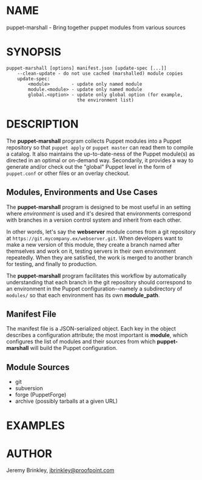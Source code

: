 
NAME
====

puppet-marshall - Bring together puppet modules from various sources

SYNOPSIS
========

    puppet-marshall [options] manifest.json [update-spec [...]]
        --clean-update - do not use cached (marshalled) module copies
        update-spec:
            <module>        - update only named module
            module.<module> - update only named module
            global.<option> - update only global option (for example,
                              the environment list)

DESCRIPTION
===========

The **puppet-marshall** program collects Puppet modules into a Puppet
repository so that `puppet apply` or `puppet master` can read them to compile
a catalog. It also maintains the up-to-date-ness of the Puppet module(s) as
directed in an optimal or on-demand way. Secondarily, it provides a way to
generate and/or check out the "global" Puppet level in the form of
`puppet.conf` or other files or an overlay checkout.

Modules, Environments and Use Cases
-----------------------------------

The **puppet-marshall** program is designed to be most useful in an setting
where _environment_ is used and it's desired that environments correspond with
branches in a version control system and inherit from each other.

In other words, let's say the **webserver** module comes from a git repository
at `https://git.mycompany.ex/webserver.git`. When developers want to make a
new version of this module, they create a branch named after themselves and
work on it, testing servers in their own environment repeatedly. When they are
satisfied, the work is merged to another branch for testing, and finally to
production.

The **puppet-marshall** program facilitates this workflow by automatically
understanding that each branch in the git repository should correspond to an
environment in the Puppet configuration--namely a subdirectory of `modules/`
so that each environment has its own **module_path**.

Manifest File
-------------

The manifest file is a JSON-serialized object. Each key in the object
describes a configuration attribute; the most important is **module**, which
configures the list of modules and their sources from which
**puppet-marshall** will build the Puppet configuration.

Module Sources
--------------

* git
* subversion
* forge (PuppetForge)
* archive (possibly tarballs at a given URL)

EXAMPLES
========

AUTHOR
======

Jeremy Brinkley, <jbrinkley@proofpoint.com>
